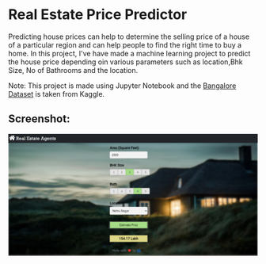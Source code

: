 # Real Estate Price Predictor

Predicting house prices can help to determine the selling price of a house of a particular region and can help people to find the right time to buy a home. In this project, I've have made a machine learning project to predict the house price depending oin various parameters such as location,Bhk Size, No of Bathrooms and the location.

Note: This project is made using Jupyter Notebook and the [Bangalore Dataset](https://www.kaggle.com/amitabhajoy/bengaluru-house-price-data) is taken from Kaggle.

## Screenshot:

<img src="./assets/screenshot.png"></img>
